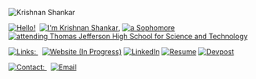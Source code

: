 ![Krishnan Shankar](https://github-readme-stats.vercel.app/api?username=KrishnanS2006&show_icons=true&theme=vue-dark)

[![Hello!](https://img.shields.io/badge/-Hello!-D3212D)]("https://github.com/KrishnanS2006")&nbsp; 
[![I'm Krishnan Shankar](https://img.shields.io/badge/I'm-Krishnan%20Shankar-2F847C)]("https://github.com/KrishnanS2006"), 
[![a Sophomore](https://img.shields.io/badge/a-Sophomore-007BA7)]("https://github.com/KrishnanS2006") 
[![attending Thomas Jefferson High School for Science and Technology](https://img.shields.io/badge/attending-Thomas%20Jefferson%20High%20School%20for%20Science%20and%20Technology-008000)]("https://tjhsst.fcps.edu/") 

<!-- Hello! I'm Krishnan Shankar, a Sophomore attending Thomas Jefferson High School for Science and Technology. -->

[![Links:&nbsp;](https://img.shields.io/badge/-Links%3A-D3212D)]("")&nbsp; 
[![Website (In Progress)](https://img.shields.io/badge/-Website%20(In%20Progress)-D2691E)](https://krishnan-s.herokuapp.com) 
[![LinkedIn](https://img.shields.io/badge/-LinkedIn-0047AB)](https://www.linkedin.com/in/krishnan-shankar) 
[![Resume](https://img.shields.io/badge/-Resume-E4D00A)](https://github.com/KrishnanS2006/KrishnanS2006/raw/main/Resume-Krishnan-Shankar.pdf) 
[![Devpost](https://img.shields.io/badge/-Devpost-blueviolet)](https://www.devpost.com/KrishnanS2006) 

<!-- [Website (In Progress)](https://krishnan-s.herokuapp.com) | [LinkedIn](https://www.linkedin.com/in/krishnan-shankar) | [Resume](https://github.com/KrishnanS2006/KrishnanS2006/raw/main/Resume-Krishnan-Shankar.pdf) | [Devpost](https://www.devpost.com/KrishnanS2006) -->

[![Contact:&nbsp;](https://img.shields.io/badge/-Contact%3A-D3212D)]("")&nbsp; 
[![Email](https://img.shields.io/badge/-Email-556B2F)](mailto:krishnans2006@gmail.com) 
<!-- [Email](mailto:krishnans2006@gmail.com) -->
